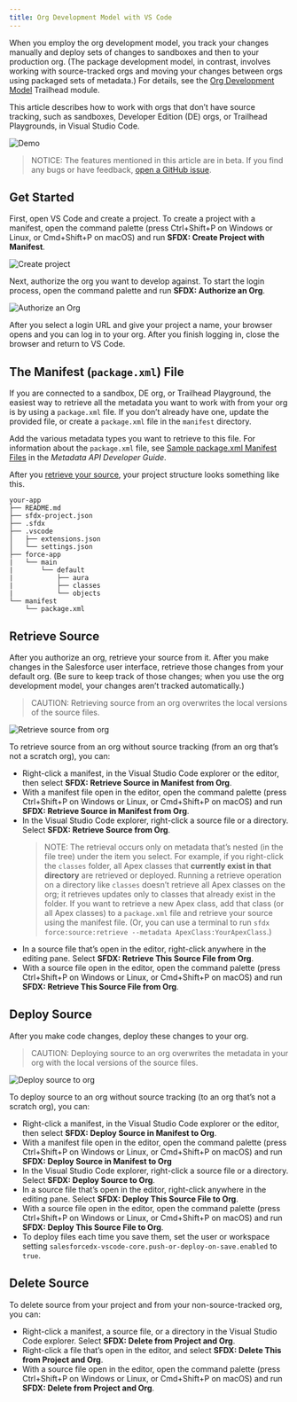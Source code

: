 ```yaml
---
title: Org Development Model with VS Code
---
```


When you employ the org development model, you track your changes manually and deploy sets of changes to sandboxes and then to your production org. (The package development model, in contrast, involves working with source-tracked orgs and moving your changes between orgs using packaged sets of metadata.) For details, see the [Org Development Model](https://trailhead.salesforce.com/content/learn/modules/org-development-model) Trailhead module.

This article describes how to work with orgs that don’t have source tracking, such as sandboxes, Developer Edition (DE) orgs, or Trailhead Playgrounds, in Visual Studio Code.

![Demo](/salesforcedx-vscode/images/changeset-demo.gif)

> NOTICE: The features mentioned in this article are in beta. If you find any bugs or have feedback, [open a GitHub issue](../bugs-and-feedback).

## Get Started

First, open VS Code and create a project. To create a project with a manifest, open the command palette (press Ctrl+Shift+P on Windows or Linux, or Cmd+Shift+P on macOS) and run **SFDX: Create Project with Manifest**.

![Create project](/salesforcedx-vscode/images/create-project-with-manifest.png)

Next, authorize the org you want to develop against. To start the login process, open the command palette and run **SFDX: Authorize an Org**.

![Authorize an Org](/salesforcedx-vscode/images/authorize-org-command.png)

After you select a login URL and give your project a name, your browser opens and you can log in to your org. After you finish logging in, close the browser and return to VS Code.

## The Manifest (`package.xml`) File

If you are connected to a sandbox, DE org, or Trailhead Playground, the easiest way to retrieve all the metadata you want to work with from your org is by using a `package.xml` file. If you don’t already have one, update the provided file, or create a `package.xml` file in the `manifest` directory.

Add the various metadata types you want to retrieve to this file. For information about the `package.xml` file, see [Sample package.xml Manifest Files](https://developer.salesforce.com/docs/atlas.en-us.api_meta.meta/api_meta/manifest_samples.htm) in the _Metadata API Developer Guide_.

After you [retrieve your source](#retrieve-source), your project structure looks something like this.

```text
your-app
├── README.md
├── sfdx-project.json
├── .sfdx
├── .vscode
│   ├── extensions.json
│   └── settings.json
├── force-app
|   └── main
|       └── default
|           ├── aura
|           ├── classes
|           └── objects
└── manifest
    └── package.xml
```

## Retrieve Source

After you authorize an org, retrieve your source from it. After you make changes in the Salesforce user interface, retrieve those changes from your default org. (Be sure to keep track of those changes; when you use the org development model, your changes aren’t tracked automatically.)

> CAUTION: Retrieving source from an org overwrites the local versions of the source files.

![Retrieve source from org](/salesforcedx-vscode/images/retrieve-source-from-org.png)

To retrieve source from an org without source tracking (from an org that’s not a scratch org), you can:

- Right-click a manifest, in the Visual Studio Code explorer or the editor, then select **SFDX: Retrieve Source in Manifest from Org**.
- With a manifest file open in the editor, open the command palette (press Ctrl+Shift+P on Windows or Linux, or Cmd+Shift+P on macOS) and run **SFDX: Retrieve Source in Manifest from Org**.
- In the Visual Studio Code explorer, right-click a source file or a directory. Select **SFDX: Retrieve Source from Org**.
  > NOTE: The retrieval occurs only on metadata that’s nested (in the file tree) under the item you select. For example, if you right-click the `classes` folder, all Apex classes that **currently exist in that directory** are retrieved or deployed. Running a retrieve operation on a directory like `classes` doesn’t retrieve all Apex classes on the org; it retrieves updates only to classes that already exist in the folder. If you want to retrieve a new Apex class, add that class (or all Apex classes) to a `package.xml` file and retrieve your source using the manifest file. (Or, you can use a terminal to run `sfdx force:source:retrieve --metadata ApexClass:YourApexClass`.)
- In a source file that’s open in the editor, right-click anywhere in the editing pane. Select **SFDX: Retrieve This Source File from Org**.
- With a source file open in the editor, open the command palette (press Ctrl+Shift+P on Windows or Linux, or Cmd+Shift+P on macOS) and run **SFDX: Retrieve This Source File from Org**.

## Deploy Source

After you make code changes, deploy these changes to your org.

> CAUTION: Deploying source to an org overwrites the metadata in your org with the local versions of the source files.

![Deploy source to org](/salesforcedx-vscode/images/deploy-source-to-org.png)

To deploy source to an org without source tracking (to an org that’s not a scratch org), you can:

- Right-click a manifest, in the Visual Studio Code explorer or the editor, then select **SFDX: Deploy Source in Manifest to Org**.
- With a manifest file open in the editor, open the command palette (press Ctrl+Shift+P on Windows or Linux, or Cmd+Shift+P on macOS) and run **SFDX: Deploy Source in Manifest to Org**
- In the Visual Studio Code explorer, right-click a source file or a directory. Select **SFDX: Deploy Source to Org**.
- In a source file that’s open in the editor, right-click anywhere in the editing pane. Select **SFDX: Deploy This Source File to Org**.
- With a source file open in the editor, open the command palette (press Ctrl+Shift+P on Windows or Linux, or Cmd+Shift+P on macOS) and run **SFDX: Deploy This Source File to Org**.
- To deploy files each time you save them, set the user or workspace setting `salesforcedx-vscode-core.push-or-deploy-on-save.enabled` to `true`.

## Delete Source

To delete source from your project and from your non-source-tracked org, you can:

- Right-click a manifest, a source file, or a directory in the Visual Studio Code explorer. Select **SFDX: Delete from Project and Org**.
- Right-click a file that’s open in the editor, and select **SFDX: Delete This from Project and Org**.
- With a source file open in the editor, open the command palette (press Ctrl+Shift+P on Windows or Linux, or Cmd+Shift+P on macOS) and run **SFDX: Delete from Project and Org**.
